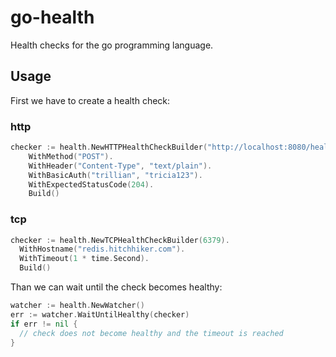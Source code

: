 # go-health

Health checks for the go programming language.

## Usage

First we have to create a health check:

### http

```go
checker := health.NewHTTPHealthCheckBuilder("http://localhost:8080/healthy").
    WithMethod("POST").
    WithHeader("Content-Type", "text/plain").
    WithBasicAuth("trillian", "tricia123").
    WithExpectedStatusCode(204).
    Build()
```

### tcp

```go
checker := health.NewTCPHealthCheckBuilder(6379).
  WithHostname("redis.hitchhiker.com").
  WithTimeout(1 * time.Second).
  Build()
```

Than we can wait until the check becomes healthy:

```go
watcher := health.NewWatcher()
err := watcher.WaitUntilHealthy(checker)
if err != nil {
  // check does not become healthy and the timeout is reached
}
```
